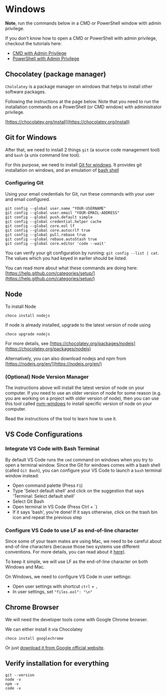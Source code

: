 # Windows

**Note**, run the commands below in a CMD or PowerShell window with admin privilege.

If you don't know how to open a CMD or PowerShell with admin privilege, checkout the tutorials here:

- [CMD with Admin Privilege](https://www.howtogeek.com/194041/how-to-open-the-command-prompt-as-administrator-in-windows-8.1/)
- [PowerShell with Admin Privilege](https://www.thewindowsclub.com/how-to-open-an-elevated-powershell-prompt-in-windows-10)

## Chocolatey \(package manager\)

`Chololatey` is a package manager on windows that helps to install other software packages.

Following the instructions at the page below. Note that you need to run the installation commands on a PowerShell \(or CMD window\) with administrator privilege.

[https://chocolatey.org/install](https://chocolatey.org/install)

## Git for Windows

After that, we need to install 2 things `git` \(a source code management tool\) and `bash` \(a unix command line tool\).

For this purpose, we need to install [Git for windows](https://gitforwindows.org/). It provides git installation on windows, and an emulation of [bash shell](https://en.wikipedia.org/wiki/Bash_(Unix_shell))

### Configuring Git

Using your email credentials for Git, run these commands with your user and email configured.

```text
git config --global user.name "YOUR-USERNAME"
git config --global user.email "YOUR-EMAIL-ADDRESS"
git config --global push.default simple
git config --global credential.helper cache
git config --global core.eol lf
git config --global core.autocrlf true
git config --global pull.rebase true
git config --global rebase.autoStash true
git config --global core.editor 'code --wait'
```

You can verify your git configuration by running: `git config --list | cat`. The values which you had keyed in earlier should be listed.

You can read more about what these commands are doing here: [https://help.github.com/categories/setup/](https://help.github.com/categories/setup/)

## Node

To install Node

```text
choco install nodejs
```

If node is already installed, upgrade to the latest version of node using

```text
choco upgrade nodejs
```

For more details, see [https://chocolatey.org/packages/nodejs](https://chocolatey.org/packages/nodejs)

Alternatively, you can also download nodejs and npm from [https://nodejs.org/en/](https://nodejs.org/en/)

### (Optional) Node Version Manager

The instructions above will install the latest version of node on your computer. If you need to use an older version of node for some reason (e.g. you are working on a project with older version of node), then you can use this tool called [nvm-windows](https://github.com/coreybutler/nvm-windows) to install specific version of node on your computer.

Read the instructions of the tool to learn how to use it.

## VS Code Configurations

### Integrate VS Code with Bash Terminal

By default VS Code runs the `cmd` command on windows when you try to open a terminal window. Since the Git for windows comes with a bash shell (called `Git Bash`), you can configure your VS Code to launch a `bash` terminal window instead:

* Open command palette \(Press `F1`\)
* Type 'Select default shell' and click on the suggestion that says 'Terminal: Select default shell'
* Select Git Bash
* Open terminal in VS Code \(Press Ctrl + \`\)
* If it says 'bash', you're done! If it says otherwise, click on the trash bin icon and repeat the previous step

### Configure VS Code to use LF as end-of-line character

Since some of your team mates are using Mac, we need to be careful about end-of-line characters \(because those two systems use different conventions. For more details, you can read about it [here](http://adaptivepatchwork.com/2012/03/01/mind-the-end-of-your-line/)\).

To keep it simple, we will use LF as the end-of-line character on both Windows and Mac.

On Windows, we need to configure VS Code in user settings:

* Open user settings with shortcut `ctrl` + `,`
* In user settings, set `"files.eol": "\n"`

## Chrome Browser

We will need the developer tools come with Google Chrome browser.

We can either install it via Chocolatey

```text
choco install googlechrome
```

Or just [download it from Google official website](https://www.google.com/chrome/).

## Verify installation for everything

```text
git --version
node -v
npm -v
code -v
```
